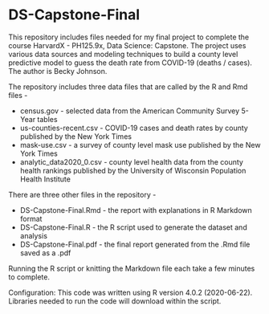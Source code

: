 # DS-Capstone-Final

This repository includes files needed for my final project to complete the course HarvardX -  PH125.9x, Data Science: Capstone. The project uses various data sources and modeling techniques to build a county level predictive model to guess the death rate from COVID-19 (deaths / cases). The author is Becky Johnson.

The repository includes three data files that are called by the R and Rmd files - 

* census.gov - selected data from the American Community Survey 5-Year tables
* us-counties-recent.csv - COVID-19 cases and death rates by county published by the New York Times
* mask-use.csv - a survey of county level mask use published by the New York Times
* analytic_data2020_0.csv - county level health data from the county health rankings published by the University of Wisconsin Population Health Institute

There are three other files in the repository - 

* DS-Capstone-Final.Rmd - the report with explanations in R Markdown format
* DS-Capstone-Final.R - the R script used to generate the dataset and analysis
* DS-Capstone-Final.pdf - the final report generated from the .Rmd file saved as a .pdf

Running the R script or knitting the Markdown file each take a few minutes to complete.

Configuration: This code was written using R version 4.0.2 (2020-06-22). Libraries needed to run the code will download within the script.

